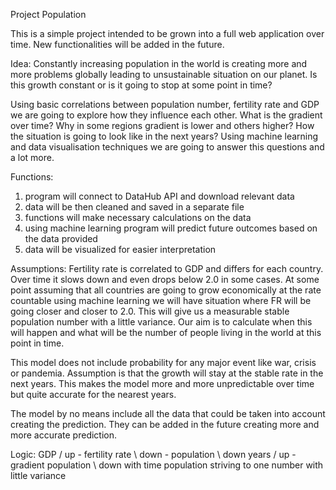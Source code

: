Project Population

This is a simple project intended to be grown into a full web application over
time. New functionalities will be added in the future.


Idea:
Constantly increasing population in the world is creating more and more
problems globally leading to unsustainable situation on our planet. Is this
growth constant or is it going to stop at some point in time?

Using basic correlations between population number, fertility rate and GDP we
are going to explore how they influence each other. What is the gradient over
time? Why in some regions gradient is lower and others higher? How the 
situation is going to look like in the next years? Using machine learning and
data visualisation techniques we are going to answer this questions and a lot
more.


Functions:
1. program will connect to DataHub API and download relevant data
2. data will be then cleaned and saved in a separate file
3. functions will make necessary calculations on the data
4. using machine learning program will predict future outcomes based on the
   data provided
5. data will be visualized for easier interpretation


Assumptions:
Fertility rate is correlated to GDP and differs for each country. Over time it
slows down and even drops below 2.0 in some cases. At some point assuming that
all countries are going to grow economically at the rate countable using 
machine learning we will have situation where FR will be going closer and 
closer to 2.0. This will give us a measurable stable population number with a 
little variance. Our aim is to calculate when this will happen and what will be
the number of people living in the world at this point in time.

This model does not include probability for any major event like war, crisis or
pandemia. Assumption is that the growth will stay at the stable rate in the
next years. This makes the model more and more unpredictable over time but
quite accurate for the nearest years.

The model by no means include all the data that could be taken into account
creating the prediction. They can be added in the future creating more and
more accurate prediction.


Logic:
GDP / up - fertility rate \ down - population \ down
years / up - gradient population \ down
with time population striving to one number with little variance

